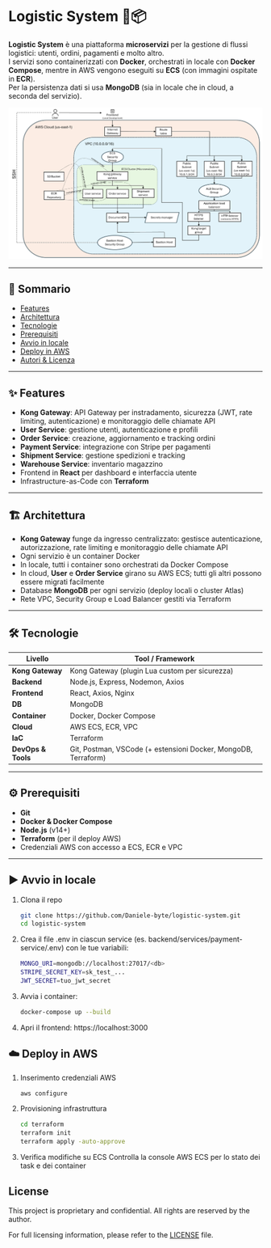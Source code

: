 # Logistic System 🚚📦

**Logistic System** è una piattaforma **microservizi** per la gestione di flussi logistici: utenti, ordini, pagamenti e molto altro.  
I servizi sono containerizzati con **Docker**, orchestrati in locale con **Docker Compose**, mentre in AWS vengono eseguiti su **ECS** (con immagini ospitate in **ECR**).  
Per la persistenza dati si usa **MongoDB** (sia in locale che in cloud, a seconda del servizio).

![Architettura del sistema](./PoC_Infrastructure.png)

---

## 📖 Sommario

- [Features](#-features)
- [Architettura](#-architettura)
- [Tecnologie](#-tecnologie)
- [Prerequisiti](#-prerequisiti)
- [Avvio in locale](#-avvio-in-locale)
- [Deploy in AWS](#-deploy-in-aws)
- [Autori & Licenza](#-licenza)


---

## ✨ Features

- **Kong Gateway**: API Gateway per instradamento, sicurezza (JWT, rate limiting, autenticazione) e monitoraggio delle chiamate API
- **User Service**: gestione utenti, autenticazione e profili  
- **Order Service**: creazione, aggiornamento e tracking ordini  
- **Payment Service**: integrazione con Stripe per pagamenti  
- **Shipment Service**: gestione spedizioni e tracking  
- **Warehouse Service**: inventario magazzino  
- Frontend in **React** per dashboard e interfaccia utente  
- Infrastructure-as-Code con **Terraform**  

---

## 🏗 Architettura

- **Kong Gateway** funge da ingresso centralizzato: gestisce autenticazione, autorizzazione, rate limiting e monitoraggio delle chiamate API
- Ogni servizio è un container Docker  
- In locale, tutti i container sono orchestrati da Docker Compose  
- In cloud, **User** e **Order Service** girano su AWS ECS; tutti gli altri possono essere migrati facilmente  
- Database **MongoDB** per ogni servizio (deploy locali o cluster Atlas)  
- Rete VPC, Security Group e Load Balancer gestiti via Terraform  

---

## 🛠 Tecnologie

| Livello            | Tool / Framework                   |
|--------------------|------------------------------------|
| **Kong Gateway**   | Kong Gateway (plugin Lua custom per sicurezza)   |
| **Backend**        | Node.js, Express, Nodemon, Axios   |
| **Frontend**       | React, Axios, Nginx                |
| **DB**             | MongoDB                            |
| **Container**      | Docker, Docker Compose             |
| **Cloud**          | AWS ECS, ECR, VPC                  |
| **IaC**            | Terraform                          |
| **DevOps & Tools** | Git, Postman, VSCode (+ estensioni Docker, MongoDB, Terraform) |

---

## ⚙️ Prerequisiti

- **Git**  
- **Docker & Docker Compose**  
- **Node.js** (v14+)  
- **Terraform** (per il deploy AWS)  
- Credenziali AWS con accesso a ECS, ECR e VPC  

---

## ▶️ Avvio in locale

1. Clona il repo  
   ```bash
   git clone https://github.com/Daniele-byte/logistic-system.git
   cd logistic-system
2. Crea il file .env in ciascun service (es. backend/services/payment-service/.env) con le tue variabili:
   ```bash
   MONGO_URI=mongodb://localhost:27017/<db>
   STRIPE_SECRET_KEY=sk_test_...
   JWT_SECRET=tuo_jwt_secret
3. Avvia i container:
   ```bash
   docker-compose up --build
4. Apri il frontend: https://localhost:3000

## ☁️ Deploy in AWS
1. Inserimento credenziali AWS
   ```bash
   aws configure
2. Provisioning infrastruttura
   ```bash
   cd terraform
   terraform init
   terraform apply -auto-approve
3. Verifica modifiche su ECS
   Controlla la console AWS ECS per lo stato dei task e dei container

## License

This project is proprietary and confidential. All rights are reserved by the author.

For full licensing information, please refer to the [LICENSE](./LICENSE) file.


